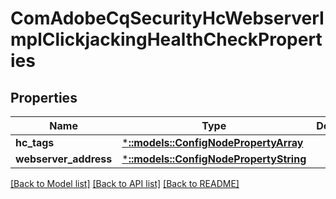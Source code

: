 # ComAdobeCqSecurityHcWebserverImplClickjackingHealthCheckProperties

## Properties
Name | Type | Description | Notes
------------ | ------------- | ------------- | -------------
**hc_tags** | [***::models::ConfigNodePropertyArray**](configNodePropertyArray.md) |  | [optional] 
**webserver_address** | [***::models::ConfigNodePropertyString**](configNodePropertyString.md) |  | [optional] 

[[Back to Model list]](../README.md#documentation-for-models) [[Back to API list]](../README.md#documentation-for-api-endpoints) [[Back to README]](../README.md)



